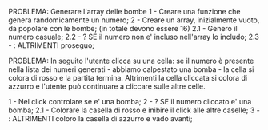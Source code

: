 PROBLEMA: Generare l'array delle bombe
1 - Creare una funzione che genera randomicamente un numero;
2 - Creare un array, inizialmente vuoto, da popolare con le bombe; (in totale devono essere 16)
    2.1 - Genero il numero casuale;
    2.2 - ? SE il numero non e' incluso nell'array lo includo;
    2.3 - : ALTRIMENTI proseguo;



PROBLEMA: In seguito l'utente clicca su una cella: se il numero è presente nella lista dei numeri generati - abbiamo calpestato una bomba - la cella si colora di rosso e la partita termina. Altrimenti la cella cliccata si colora di azzurro e l'utente può continuare a cliccare sulle altre celle.

1 - Nel click controlare se e' una bomba;
2 - ? SE il numero cliccato e' una bomba;
 2.1 - Colorare la casella di rosso e inibire il click alle altre caselle;
3 - : ALTRIMENTI coloro la casella di azzurro e vado avanti;


